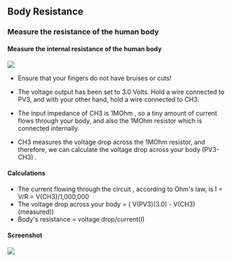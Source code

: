 Body Resistance
---
### Measure the resistance of the human body

#### Measure the internal resistance of the human body

![](https://fossasia.github.io/pslab-experiments/images/screenshots/bodyResistance.png)

* Ensure that your fingers do not have bruises or cuts!

* The voltage output has been set to 3.0 Volts.  Hold a wire connected to PV3, and with your other hand, hold a wire connected to CH3.

* The input impedance of CH3 is 1MOhm , so a tiny amount of current flows through your body, and also the 1MOhm resistor which is connected internally.

* CH3 measures the voltage drop across the 1MOhm resistor, and therefore, we can calculate the voltage drop across your body (PV3-CH3) . 

#### Calculations

* The current flowing through the circuit , according to Ohm's law, is I = V/R = V(CH3)/1,000,000
* The voltage drop across your body = ( V(PV3)(3.0) - V(CH3)(measured))
* Body's resistance = voltage drop/current(I)
	
#### Screenshot
![](https://fossasia.github.io/pslab-experiments/images/screenshots/HumanBodyResistance.png)

